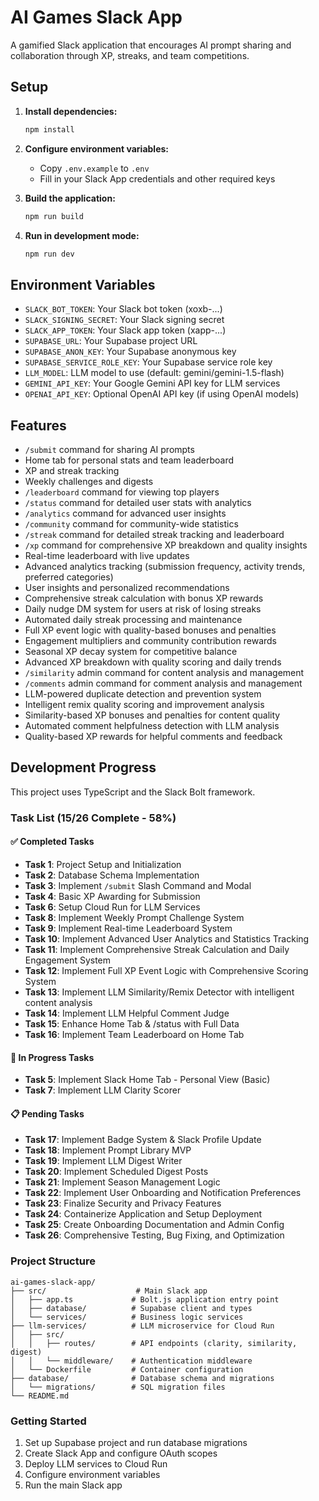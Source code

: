 # AI Games Slack App

A gamified Slack application that encourages AI prompt sharing and collaboration through XP, streaks, and team competitions.

## Setup

1. **Install dependencies:**
   ```bash
   npm install
   ```

2. **Configure environment variables:**
   - Copy `.env.example` to `.env`
   - Fill in your Slack App credentials and other required keys

3. **Build the application:**
   ```bash
   npm run build
   ```

4. **Run in development mode:**
   ```bash
   npm run dev
   ```

## Environment Variables

- `SLACK_BOT_TOKEN`: Your Slack bot token (xoxb-...)
- `SLACK_SIGNING_SECRET`: Your Slack signing secret
- `SLACK_APP_TOKEN`: Your Slack app token (xapp-...)
- `SUPABASE_URL`: Your Supabase project URL
- `SUPABASE_ANON_KEY`: Your Supabase anonymous key
- `SUPABASE_SERVICE_ROLE_KEY`: Your Supabase service role key
- `LLM_MODEL`: LLM model to use (default: gemini/gemini-1.5-flash)
- `GEMINI_API_KEY`: Your Google Gemini API key for LLM services
- `OPENAI_API_KEY`: Optional OpenAI API key (if using OpenAI models)

## Features

- `/submit` command for sharing AI prompts
- Home tab for personal stats and team leaderboard
- XP and streak tracking
- Weekly challenges and digests
- `/leaderboard` command for viewing top players
- `/status` command for detailed user stats with analytics
- `/analytics` command for advanced user insights
- `/community` command for community-wide statistics
- `/streak` command for detailed streak tracking and leaderboard
- `/xp` command for comprehensive XP breakdown and quality insights
- Real-time leaderboard with live updates
- Advanced analytics tracking (submission frequency, activity trends, preferred categories)
- User insights and personalized recommendations
- Comprehensive streak calculation with bonus XP rewards
- Daily nudge DM system for users at risk of losing streaks
- Automated daily streak processing and maintenance
- Full XP event logic with quality-based bonuses and penalties
- Engagement multipliers and community contribution rewards
- Seasonal XP decay system for competitive balance
- Advanced XP breakdown with quality scoring and daily trends
- `/similarity` admin command for content analysis and management
- `/comments` admin command for comment analysis and management
- LLM-powered duplicate detection and prevention system
- Intelligent remix quality scoring and improvement analysis
- Similarity-based XP bonuses and penalties for content quality
- Automated comment helpfulness detection with LLM analysis
- Quality-based XP rewards for helpful comments and feedback

## Development Progress

This project uses TypeScript and the Slack Bolt framework.

### Task List (15/26 Complete - 58%)

#### ✅ Completed Tasks
- **Task 1**: Project Setup and Initialization
- **Task 2**: Database Schema Implementation  
- **Task 3**: Implement `/submit` Slash Command and Modal
- **Task 4**: Basic XP Awarding for Submission
- **Task 6**: Setup Cloud Run for LLM Services
- **Task 8**: Implement Weekly Prompt Challenge System
- **Task 9**: Implement Real-time Leaderboard System  
- **Task 10**: Implement Advanced User Analytics and Statistics Tracking
- **Task 11**: Implement Comprehensive Streak Calculation and Daily Engagement System
- **Task 12**: Implement Full XP Event Logic with Comprehensive Scoring System
- **Task 13**: Implement LLM Similarity/Remix Detector with intelligent content analysis
- **Task 14**: Implement LLM Helpful Comment Judge
- **Task 15**: Enhance Home Tab & /status with Full Data
- **Task 16**: Implement Team Leaderboard on Home Tab

#### 🔄 In Progress Tasks
- **Task 5**: Implement Slack Home Tab - Personal View (Basic)
- **Task 7**: Implement LLM Clarity Scorer

#### 📋 Pending Tasks
- **Task 17**: Implement Badge System & Slack Profile Update
- **Task 18**: Implement Prompt Library MVP
- **Task 19**: Implement LLM Digest Writer
- **Task 20**: Implement Scheduled Digest Posts
- **Task 21**: Implement Season Management Logic
- **Task 22**: Implement User Onboarding and Notification Preferences
- **Task 23**: Finalize Security and Privacy Features
- **Task 24**: Containerize Application and Setup Deployment
- **Task 25**: Create Onboarding Documentation and Admin Config
- **Task 26**: Comprehensive Testing, Bug Fixing, and Optimization

### Project Structure

```
ai-games-slack-app/
├── src/                    # Main Slack app
│   ├── app.ts             # Bolt.js application entry point
│   ├── database/          # Supabase client and types
│   └── services/          # Business logic services
├── llm-services/          # LLM microservice for Cloud Run
│   ├── src/
│   │   ├── routes/        # API endpoints (clarity, similarity, digest)
│   │   └── middleware/    # Authentication middleware
│   └── Dockerfile         # Container configuration
├── database/              # Database schema and migrations
│   └── migrations/        # SQL migration files
└── README.md
```

### Getting Started

1. Set up Supabase project and run database migrations
2. Create Slack App and configure OAuth scopes
3. Deploy LLM services to Cloud Run
4. Configure environment variables
5. Run the main Slack app
